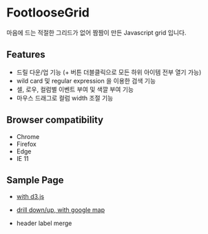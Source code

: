 # FootlooseGrid
마음에 드는 적절한 그리드가 없어 짬짬이 만든 Javascript grid 입니다.

## Features
* 드릴 다운/업 기능 (+ 버튼 더블클릭으로 모든 하위 아이템 전부 열기 가능)
* wild card 및 regular expression 을 이용한 검색 기능
* 셀, 로우, 컬럼별 이벤트 부여 및 색깔 부여 기능
* 마우스 드래그로 컬럼 width 조절 기능

## Browser compatibility
* Chrome
* Firefox
* Edge
* IE 11

## Sample Page
* [with d3.js](https://johngrib.herokuapp.com/article/2016/20160128_inbody.html)
* [drill down/up, with google map](https://johngrib.herokuapp.com/article/2016/20160201_addresstest.html)

* header label merge